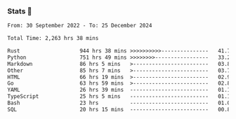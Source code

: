 ### Stats 👋
<!--START_SECTION:waka-->

```txt
From: 30 September 2022 - To: 25 December 2024

Total Time: 2,263 hrs 38 mins

Rust                   944 hrs 38 mins >>>>>>>>>>---------------   41.73 %
Python                 751 hrs 49 mins >>>>>>>>-----------------   33.21 %
Markdown               86 hrs 5 mins   >------------------------   03.80 %
Other                  85 hrs 7 mins   >------------------------   03.76 %
HTML                   66 hrs 19 mins  >------------------------   02.93 %
Go                     63 hrs 59 mins  >------------------------   02.83 %
YAML                   26 hrs 39 mins  -------------------------   01.18 %
TypeScript             25 hrs 5 mins   -------------------------   01.11 %
Bash                   23 hrs          -------------------------   01.02 %
SQL                    20 hrs 15 mins  -------------------------   00.89 %
```

<!--END_SECTION:waka-->

<!--
**buhaytza2005/buhaytza2005** is a ✨ _special_ ✨ repository because its `README.md` (this file) appears on your GitHub profile.

Here are some ideas to get you started:

- 🔭 I’m currently working on ...
- 🌱 I’m currently learning ...
- 👯 I’m looking to collaborate on ...
- 🤔 I’m looking for help with ...
- 💬 Ask me about ...
- 📫 How to reach me: ...
- 😄 Pronouns: ...
- ⚡ Fun fact: ...
-->



